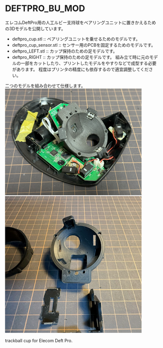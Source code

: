 # DEFTPRO_BU_MOD

エレコムDeftPro用の人工ルビー支持球をベアリングユニットに置きかえるための3Dモデルを公開しています。
* deftpro_cup.stl :: ベアリングユニットを乗せるためのモデルです。
* deftpro_cup_sensor.stl :: センサー用のPCBを固定するためのモデルです。
* deftpro_LEFT.stl :: カップ保持のための足モデルです。
* deftpro_RIGHT :: カップ保持のための足モデルです。
組み立て時に元のモデルの一部をカットしたり、プリントしたモデルをやすりなどで成型する必要があります。
程度はプリンタの精度にも依存するので適宜調整してください。

二つのモデルを組み合わせて仕様します。<br>
<img width="450" alt="part" src="expImgs/IMG_1344.jpg"><br>
<img width="450" alt="part" src="expImgs/assmbl.gif"><br>

trackball cup for Elecom Deft Pro.
